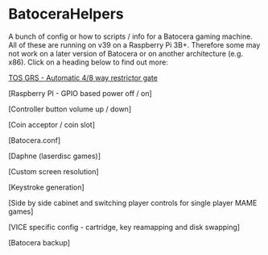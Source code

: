 # BatoceraHelpers
A bunch of config or how to scripts / info for a Batocera gaming machine.  All of these are running on v39 on a Raspberry Pi 3B+.  Therefore some may not work on a later version of Batocera or on another architecture (e.g. x86).  Click on a heading below to find out more:

[TOS GRS - Automatic 4/8 way restrictor gate](https://github.com/DaveBullet1050/BatoceraHelpers/blob/main/README/TOS_GRS_Switch%20README.md#tos-grs---automatic-48-way-restrictor-gate)

[Raspberry PI - GPIO based power off / on]

[Controller button volume up / down]

[Coin acceptor / coin slot]

[Batocera.conf]

[Daphne (laserdisc games)]

[Custom screen resolution]

[Keystroke generation]

[Side by side cabinet and switching player controls for single player MAME games]

[VICE specific config - cartridge, key reamapping and disk swapping]

[Batocera backup]

